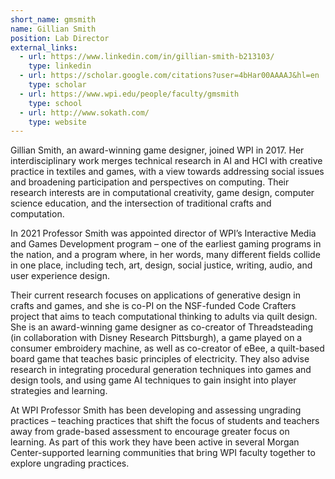 ```yaml
---
short_name: gmsmith
name: Gillian Smith
position: Lab Director
external_links:
  - url: https://www.linkedin.com/in/gillian-smith-b213103/
    type: linkedin
  - url: https://scholar.google.com/citations?user=4bHar00AAAAJ&hl=en
    type: scholar
  - url: https://www.wpi.edu/people/faculty/gmsmith
    type: school
  - url: http://www.sokath.com/
    type: website
---
```


Gillian Smith, an award-winning game designer, joined WPI in 2017. Her interdisciplinary work merges technical research in AI and HCI with creative practice in textiles and games, with a view towards addressing social issues and broadening participation and perspectives on computing. Their research interests are in computational creativity, game design, computer science education, and the intersection of traditional crafts and computation.

In 2021 Professor Smith was appointed director of WPI’s Interactive Media and Games Development program – one of the earliest gaming programs in the nation, and a program where, in her words, many different fields collide in one place, including tech, art, design, social justice, writing, audio, and user experience design.

Their current research focuses on applications of generative design in crafts and games, and she is co-PI on the NSF-funded Code Crafters project that aims to teach computational thinking to adults via quilt design. She is an award-winning game designer as co-creator of Threadsteading (in collaboration with Disney Research Pittsburgh), a game played on a consumer embroidery machine, as well as co-creator of eBee, a quilt-based board game that teaches basic principles of electricity. They also advise research in integrating procedural generation techniques into games and design tools, and using game AI techniques to gain insight into player strategies and learning.

At WPI Professor Smith has been developing and assessing ungrading practices – teaching practices that shift the focus of students and teachers away from grade-based assessment to encourage greater focus on learning. As part of this work they have been active in several Morgan Center-supported learning communities that bring WPI faculty together to explore ungrading practices.